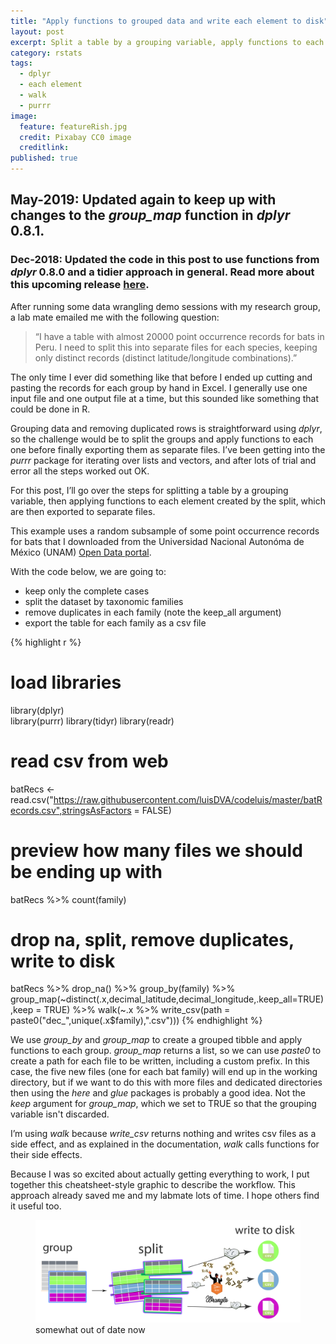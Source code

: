 ```yaml
---
title: "Apply functions to grouped data and write each element to disk"
layout: post
excerpt: Split a table by a grouping variable, apply functions to each element, and export to separate files. 
category: rstats
tags:
  - dplyr
  - each element
  - walk
  - purrr
image:
  feature: featureRish.jpg
  credit: Pixabay CC0 image
  creditlink:
published: true
---
```

## May-2019: Updated again to keep up with changes to the _group\_map_ function in _dplyr_ 0.8.1.  
### Dec-2018: Updated the code in this post to use functions from _dplyr_ 0.8.0 and a tidier approach in general. Read more about this upcoming release [here](https://www.tidyverse.org/articles/2018/12/dplyr-0-8-0-release-candidate/). 

After running some data wrangling demo sessions with my research group, a lab mate emailed me with the following question:

> “I have a table with almost 20000 point occurrence records for bats in Peru. I need to split this into separate files for each species, keeping only distinct records (distinct latitude/longitude combinations).”

The only time I ever did something like that before I ended up cutting and pasting the records for each group by hand in Excel. I generally use one input file and one output file at a time, but this sounded like something that could be done in R.

Grouping data and removing duplicated rows is straightforward using _dplyr_, so the challenge would be to split the groups and apply functions to each one before finally exporting them as separate files. I’ve been getting into the _purrr_ package for iterating over lists and vectors, and after lots of trial and error all the steps worked out OK.

For this post, I’ll go over the steps for splitting a table by a grouping variable, then applying functions to each element created by the split, which are then exported to separate files. 

This example uses a random subsample of some point occurrence records for bats that I downloaded from the Universidad Nacional Autonóma de México (UNAM) [Open Data portal](https://datosabiertos.unam.mx/).

With the code below, we are going to:

- keep only the complete cases
- split the dataset by taxonomic families
- remove duplicates in each family (note the keep_all argument)
- export the table for each family as a csv file

{% highlight r %}
# load libraries
library(dplyr)  
library(purrr)
library(tidyr)
library(readr)

# read csv from web
batRecs <- read.csv("https://raw.githubusercontent.com/luisDVA/codeluis/master/batRecords.csv",stringsAsFactors = FALSE)

# preview how many files we should be ending up with
batRecs %>% count(family)


# drop na, split, remove duplicates, write to disk
batRecs %>%  drop_na() %>% 
  group_by(family) %>% group_map(~distinct(.x,decimal_latitude,decimal_longitude,.keep_all=TRUE),keep = TRUE) %>% 
  walk(~.x %>%  write_csv(path = paste0("dec_",unique(.x$family),".csv")))
{% endhighlight %}

We use _group\_by_ and _group\_map_ to create a grouped tibble and apply functions to each group. _group\_map_ returns a list, so we can use _paste0_ to create a path for each file to be written, including a custom prefix. In this case, the five new files (one for each bat family) will end up in the working directory, but if we want to do this with more files and dedicated directories then using the _here_ and _glue_ packages is probably a good idea. Not the _keep_ argument for _group\_map_, which we set to TRUE so that the grouping variable isn't discarded. 

I’m using _walk_ because _write\_csv_ returns nothing and writes csv files as a side effect, and as explained in the documentation, _walk_ calls functions for their side effects.   

Because I was so excited about actually getting everything to work, I put together this cheatsheet-style graphic to describe the workflow. This approach already saved me and my labmate lots of time. I hope others find it useful too. 

<figure>
    <a href="/images/purrrPost.png"><img src="/images/purrrPost.png"></a>
        <figcaption>somewhat out of date now</figcaption>
</figure>

